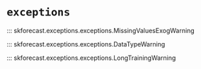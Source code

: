 # `exceptions`

::: skforecast.exceptions.exceptions.MissingValuesExogWarning

::: skforecast.exceptions.exceptions.DataTypeWarning

::: skforecast.exceptions.exceptions.LongTrainingWarning